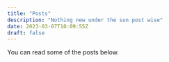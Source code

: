 ```yaml
---
title: "Posts"
description: "Nothing new under the sun post wise"
date: 2023-03-07T10:09:55Z
draft: false
---
```


You can read some of the posts below.
